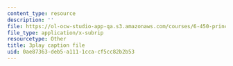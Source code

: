 ```yaml
---
content_type: resource
description: ''
file: https://ol-ocw-studio-app-qa.s3.amazonaws.com/courses/6-450-principles-of-digital-communications-i-fall-2006/0ae87363deb5a1111ccacf5cc82b2b53_2DbwtCePzWg.srt
file_type: application/x-subrip
resourcetype: Other
title: 3play caption file
uid: 0ae87363-deb5-a111-1cca-cf5cc82b2b53
---
```

